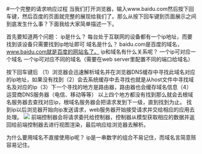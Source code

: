 ﻿#一个完整的请求响应过程
当我们打开浏览器，输入www.baidu.com然后按下回车键，然后百度的页面就完整的展现给我们了。那么从按下回车键到页面展示之间到底发生什么事？下面我给大家简单描述一下。

首先要知道两个问题：
ip是什么？
每台处于互联网的设备都有一个ip地址，而要找到该设备只需要找到ip地址即可
域名是什么？
baidu.com是百度的域名，www.baidu.com就是百度的网站名了。
ip和域名有什么关系呢？
一个ip可对应一个域名
一个ip可对应不同的域名（需要在web server里配置不同的端口给域名）

按下回车键后
（1）浏览器会迅速解析域名并在浏览器DNS缓存中寻找此域名对应的ip地址，如果没有找到（2）会去系统缓存中去寻找也就是从host文件中寻找域名及对应的ip（3）下一个寻找的地方是路由器，路由器也会缓存域名信息（4）运营商DNS服务器（电信、移动等等）
以上四个地方都没有找到那么就会去根域名服务器去查找对应ip，根域名服务器会把请求发到下一级，直到找到为止。
找到ip以后浏览器开始向ip发送请求，web服务器开始接受请求并交给相应的应用去处理。
![](http://upload-images.jianshu.io/upload_images/8320738-45d6ccc41af1f32b.png?imageMogr2/auto-orient/strip%7CimageView2/2/w/1240)
前端控制器会将请求委托给控制器，控制器从模型获取相应的数据并返回给前端控制器去进行视图渲染，最后响应给浏览器去解析。

为什么要用域名不直接使用ip呢？
ip是一串数字的组合不易记住，而域名言简意赅容易记住。
